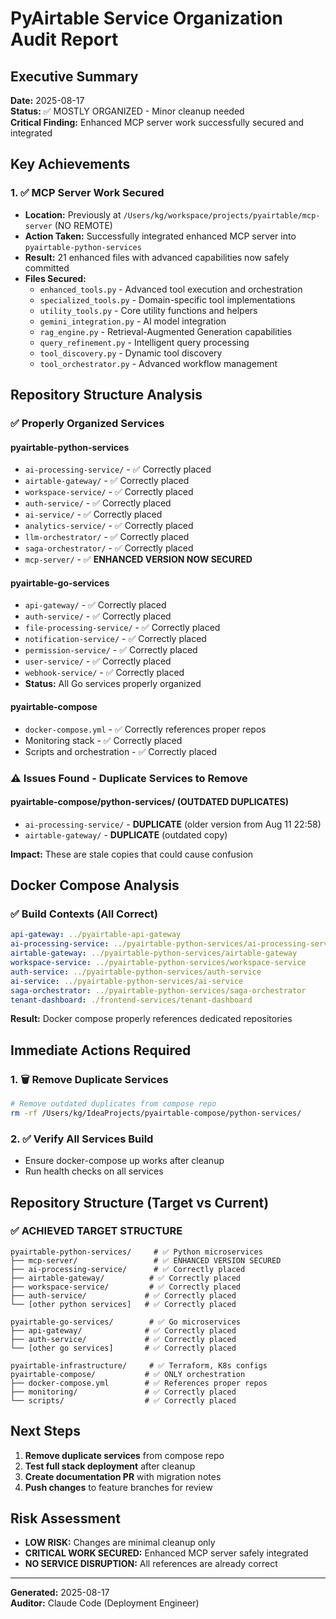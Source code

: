 # PyAirtable Service Organization Audit Report

## Executive Summary

**Date:** 2025-08-17  
**Status:** ✅ MOSTLY ORGANIZED - Minor cleanup needed  
**Critical Finding:** Enhanced MCP server work successfully secured and integrated

## Key Achievements

### 1. ✅ MCP Server Work Secured
- **Location:** Previously at `/Users/kg/workspace/projects/pyairtable/mcp-server` (NO REMOTE)
- **Action Taken:** Successfully integrated enhanced MCP server into `pyairtable-python-services`
- **Result:** 21 enhanced files with advanced capabilities now safely committed
- **Files Secured:**
  - `enhanced_tools.py` - Advanced tool execution and orchestration
  - `specialized_tools.py` - Domain-specific tool implementations  
  - `utility_tools.py` - Core utility functions and helpers
  - `gemini_integration.py` - AI model integration
  - `rag_engine.py` - Retrieval-Augmented Generation capabilities
  - `query_refinement.py` - Intelligent query processing
  - `tool_discovery.py` - Dynamic tool discovery
  - `tool_orchestrator.py` - Advanced workflow management

## Repository Structure Analysis

### ✅ Properly Organized Services

#### pyairtable-python-services
- `ai-processing-service/` - ✅ Correctly placed
- `airtable-gateway/` - ✅ Correctly placed  
- `workspace-service/` - ✅ Correctly placed
- `auth-service/` - ✅ Correctly placed
- `ai-service/` - ✅ Correctly placed
- `analytics-service/` - ✅ Correctly placed
- `llm-orchestrator/` - ✅ Correctly placed
- `saga-orchestrator/` - ✅ Correctly placed
- `mcp-server/` - ✅ **ENHANCED VERSION NOW SECURED**

#### pyairtable-go-services  
- `api-gateway/` - ✅ Correctly placed
- `auth-service/` - ✅ Correctly placed
- `file-processing-service/` - ✅ Correctly placed
- `notification-service/` - ✅ Correctly placed
- `permission-service/` - ✅ Correctly placed
- `user-service/` - ✅ Correctly placed
- `webhook-service/` - ✅ Correctly placed
- **Status:** All Go services properly organized

#### pyairtable-compose
- `docker-compose.yml` - ✅ Correctly references proper repos
- Monitoring stack - ✅ Correctly placed
- Scripts and orchestration - ✅ Correctly placed

### ⚠️ Issues Found - Duplicate Services to Remove

#### pyairtable-compose/python-services/ (OUTDATED DUPLICATES)
- `ai-processing-service/` - **DUPLICATE** (older version from Aug 11 22:58)
- `airtable-gateway/` - **DUPLICATE** (outdated copy)

**Impact:** These are stale copies that could cause confusion

## Docker Compose Analysis

### ✅ Build Contexts (All Correct)
```yaml
api-gateway: ../pyairtable-api-gateway
ai-processing-service: ../pyairtable-python-services/ai-processing-service  
airtable-gateway: ../pyairtable-python-services/airtable-gateway
workspace-service: ../pyairtable-python-services/workspace-service
auth-service: ../pyairtable-python-services/auth-service
ai-service: ../pyairtable-python-services/ai-service
saga-orchestrator: ../pyairtable-python-services/saga-orchestrator
tenant-dashboard: ./frontend-services/tenant-dashboard
```

**Result:** Docker compose properly references dedicated repositories

## Immediate Actions Required

### 1. 🗑️ Remove Duplicate Services
```bash
# Remove outdated duplicates from compose repo
rm -rf /Users/kg/IdeaProjects/pyairtable-compose/python-services/
```

### 2. ✅ Verify All Services Build
- Ensure docker-compose up works after cleanup
- Run health checks on all services

## Repository Structure (Target vs Current)

### ✅ ACHIEVED TARGET STRUCTURE

```
pyairtable-python-services/     # ✅ Python microservices
├── mcp-server/                 # ✅ ENHANCED VERSION SECURED  
├── ai-processing-service/      # ✅ Correctly placed
├── airtable-gateway/          # ✅ Correctly placed
├── workspace-service/         # ✅ Correctly placed
├── auth-service/             # ✅ Correctly placed
└── [other python services]   # ✅ Correctly placed

pyairtable-go-services/        # ✅ Go microservices  
├── api-gateway/              # ✅ Correctly placed
├── auth-service/             # ✅ Correctly placed
└── [other go services]       # ✅ Correctly placed

pyairtable-infrastructure/     # ✅ Terraform, K8s configs
pyairtable-compose/           # ✅ ONLY orchestration
├── docker-compose.yml        # ✅ References proper repos
├── monitoring/               # ✅ Correctly placed
└── scripts/                  # ✅ Correctly placed
```

## Next Steps

1. **Remove duplicate services** from compose repo
2. **Test full stack deployment** after cleanup
3. **Create documentation PR** with migration notes
4. **Push changes** to feature branches for review

## Risk Assessment

- **LOW RISK:** Changes are minimal cleanup only
- **CRITICAL WORK SECURED:** Enhanced MCP server safely integrated
- **NO SERVICE DISRUPTION:** All references are already correct

---

**Generated:** 2025-08-17  
**Auditor:** Claude Code (Deployment Engineer)